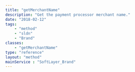 ```yaml
---
title: "getMerchantName"
description: "Get the payment processor merchant name."
date: "2018-02-12"
tags:
    - "method"
    - "sldn"
    - "Brand"
classes:
    - "getMerchantName"
type: "reference"
layout: "method"
mainService : "SoftLayer_Brand"
---
```

